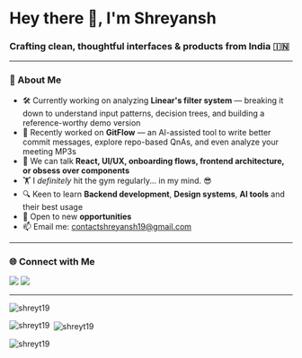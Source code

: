 # Hey there 👋, I'm Shreyansh
### Crafting clean, thoughtful interfaces & products from India 🇮🇳

---

### 🚀 About Me  
- 🛠️ Currently working on analyzing **Linear's filter system** — breaking it down to understand input patterns, decision trees, and building a reference-worthy demo version  
- 🔧 Recently worked on **GitFlow** — an AI-assisted tool to write better commit messages, explore repo-based QnAs, and even analyze your meeting MP3s  
- 💬 We can talk **React, UI/UX, onboarding flows, frontend architecture, or obsess over components**  
- 🏋️ I *definitely* hit the gym regularly... in my mind. 😎  
- 🔍 Keen to learn **Backend development**, **Design systems**, **AI tools** and their best usage  
- 🌱 Open to new **opportunities**
- 📫 Email me: [contactshreyansh19@gmail.com](mailto:contactshreyansh19@gmail.com)

---

### 🌐 Connect with Me  
<p>
  <a href="https://twitter.com/shreyansht19"><img src="https://img.shields.io/badge/Twitter-%231DA1F2.svg?&style=for-the-badge&logo=twitter&logoColor=white" /></a>
  <a href="https://linkedin.com/in/shreyansh-tripathy-109a11201"><img src="https://img.shields.io/badge/LinkedIn-%230077B5.svg?&style=for-the-badge&logo=linkedin&logoColor=white" /></a>
</p>  


---

<p align="left"> <img src="https://komarev.com/ghpvc/?username=shreyt19&label=Profile%20views&color=0e75b6&style=flat" alt="shreyt19" /> </p>
<p><img align="left" src="https://github-readme-stats.vercel.app/api/top-langs?username=shreyt19&show_icons=true&locale=en&layout=compact" alt="shreyt19" /></p>

<p> <img align="center" src="https://github-readme-stats.vercel.app/api?username=shreyt19&show_icons=true&locale=en" alt="shreyt19" /></p>

<p><img align="center" src="https://github-readme-streak-stats.herokuapp.com/?user=shreyt19&" alt="shreyt19" /></p>
